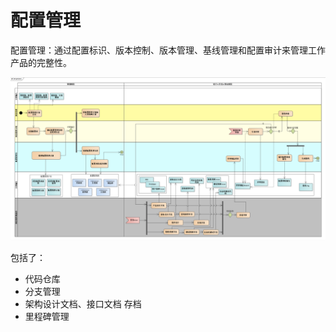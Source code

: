 # 配置管理

配置管理：通过配置标识、版本控制、版本管理、基线管理和配置审计来管理工作产品的完整性。

![image-20210916114645577](image-20210916114645577-1764007.png)

包括了：

- 代码仓库
- 分支管理
- 架构设计文档、接口文档 存档
- 里程碑管理